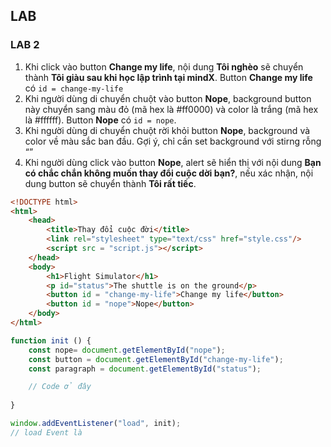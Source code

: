 ## LAB

### LAB 2

1. Khi click vào button **Change my life**, nội dung **Tôi nghèo** sẽ chuyển thành **Tôi giàu sau khi học lập trình tại mindX**. Button **Change my life** có `id = change-my-life`
2. Khi người dùng di chuyển chuột vào button **Nope**, background button này chuyển sang màu đỏ (mã hex là #ff0000) và color là trắng (mã hex là #ffffff). Button **Nope** có `id = nope`.
3. Khi người dùng di chuyển chuột rời khỏi button **Nope**, background và color về màu sắc ban đầu. Gợi ý, chỉ cần set background với stirng rỗng “”
4. Khi người dùng click vào button **Nope**, alert sẽ hiển thị với nội dung **Bạn có chắc chắn không muốn thay đổi cuộc dời bạn?**, nếu xác nhận, nội dung button sẽ chuyển thành **Tôi rất tiếc**.

```html
<!DOCTYPE html>
<html>
    <head>
        <title>Thay đổi cuộc đời</title>
        <link rel="stylesheet" type="text/css" href="style.css"/>
        <script src = "script.js"></script>
    </head>
    <body>
        <h1>Flight Simulator</h1>
        <p id="status">The shuttle is on the ground</p>
        <button id = "change-my-life">Change my life</button>
        <button id = "nope">Nope</button>
    </body>
</html>
```

```jsx
function init () {
    const nope= document.getElementById("nope");
    const button = document.getElementById("change-my-life");
    const paragraph = document.getElementById("status");

    // Code ở đây
    
}

window.addEventListener("load", init);
// load Event là 
```